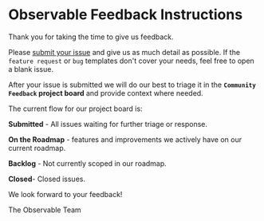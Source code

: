 # Observable Feedback Instructions

Thank you for taking the time to give us feedback. 

Please [submit your issue](https://github.com/observablehq/feedback/issues/new/choose) and give us as much detail as possible. If the `feature request` or `bug` templates don't cover your needs, feel free to open a blank issue. 

After your issue is submitted we will do our best to triage it in the **`Community Feedback` project board** and provide context where needed.

The current flow for our project board is:

**Submitted** - All issues waiting for further triage or response. 

**On the Roadmap** - features and improvements we actively have on our current roadmap. 

**Backlog** - Not currently scoped in our roadmap. 

**Closed**- Closed issues.

We look forward to your feedback!

The Observable Team
